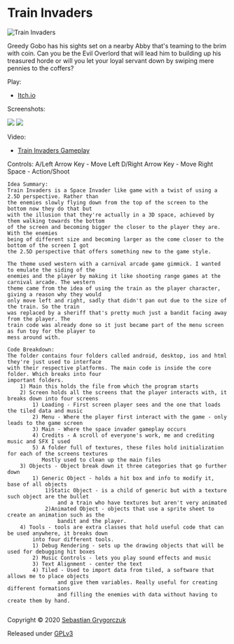 # Train Invaders

![Train Invaders](https://img.itch.zone/aW1nLzYyNzM2NjkucG5n/original/EN1HPC.png)

Greedy Gobo has his sights set on a nearby Abby that's teaming to the brim with coin. 
Can you be the Evil Overlord that will lead him to building up his treasured horde or will you let your loyal servant down by swiping mere pennies to the coffers?

Play:

- [Itch.io](https://orczuk.itch.io/train-invaders)

Screenshots:

<img src="https://img.itch.zone/aW1hZ2UvMTA2OTU1NS82MjczNzMxLnBuZw==/347x500/Z%2BItq%2F.png">
<img src="https://img.itch.zone/aW1hZ2UvMTA2OTU1NS82MjczNzI5LnBuZw==/347x500/EZB4Jb.png">

Video: 
- [Train Invaders Gameplay](https://www.youtube.com/watch?v=_oBLwZcszJY)

Controls:
  A/Left Arrow Key - Move Left
  D/Right Arrow Key - Move Right
  Space - Action/Shoot 

```
Idea Summary: 
Train Invaders is a Space Invader like game with a twist of using a 2.5D perspective. Rather than 
the enemies slowly flying down from the top of the screen to the bottom now they do that but 
with the illusion that they're actually in a 3D space, achieved by them walking towards the bottom 
of the screen and becoming bigger the closer to the player they are. With the enemies
being of different size and becoming larger as the come closer to the bottom of the screen I got 
the 2.5D perspective that offers something new to the game style. 

The theme used western with a carnival arcade game gimmick. I wanted to emulate the siding of the 
enemies and the player by making it like shooting range games at the carnival arcade. The western
theme came from the idea of using the train as the player character, giving a reason why they would 
only move left and right, sadly that didn't pan out due to the size of the train. So the train 
was replaced by a sheriff that's pretty much just a bandit facing away from the player. The 
train code was already done so it just became part of the menu screen as fun toy for the player to 
mess around with. 

Code Breakdown: 
The folder contains four folders called android, desktop, ios and html they're just used to interface
with their respective platforms. The main code is inside the core folder. Which breaks into four 
important folders. 
    1) Main this holds the file from which the program starts 
    2) Screen holds all the screens that the player interacts with, it breaks down into four screens
        1) Loading - First screen player sees and the one that loads the tiled data and music 
        2) Menu - Where the player first interact with the game - only leads to the game screen 
        3) Main - Where the space invader gameplay occurs 
        4) Credits - A scroll of everyone's work, me and crediting music and SFX I used 
        5) A folder full of textures, these files hold initialization for each of the screens textures 
           Mostly used to clean up the main files 
    3) Objects - Object break down it three categories that go further down
        1) Generic Object - holds a hit box and info to modify it, base of all objects 
            1)Static Object - is a child of generic but with a texture such object are the bullet 
                and a train who have textures but aren't very animated 
            2)Animated Object - objects that use a sprite sheet to create an animation such as the 
                bandit and the player.
    4) Tools - tools are extra classes that hold useful code that can be used anywhere, it breaks down
        into four different tools.
        1) Debug Rendering - sets up the drawing objects that will be used for debugging hit boxes 
        2) Music Controls - lets you play sound effects and music 
        3) Text Alignment - center the text  
        4) Tiled - Used to import data from tiled, a software that allows me to place objects 
                and give them variables. Really useful for creating different formations 
                and filling the enemies with data without having to create them by hand. 
                
```


Copyright © 2020 [Sebastian Grygorczuk](https://orczuk.github.io/)

Released under [GPLv3](gpl-3.0.txt)
